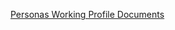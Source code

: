 [Personas Working Profile Documents](https://drive.google.com/drive/folders/1-mNCKZ7IbnBxRySPNAMPFrjoeG9C4ObW?usp=sharing)
